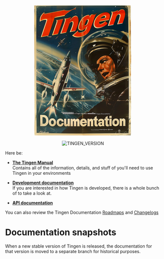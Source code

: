 <!-- u250204 -->

<div align="center">

  ![logo](.github/image/logo/TingenDocumentation_logo_320x420.png)

  ![TINGEN_VERSION](https://img.shields.io/badge/TINGEN%20VERSION%20%2025.2.0-white?style=for-the-badge)

</div>

Here be:

* **[The Tingen Manual](https://github.com/spectrum-health-systems/Tingen-Documentation/blob/main/Manual)**  
  Contains all of the information, details, and stuff of you'll need to use Tingen in your environments

* **[Development documentation](https://github.com/spectrum-health-systems/Tingen-Documentation/blob/main/Development)**  
  If you are interested in how Tingen is developed, there is a whole bunch of  to take a look at.

* **[API documentation](https://github.com/spectrum-health-systems/Tingen-Documentation/blob/main/docs)**

You can also review the Tingen Documentation [Roadmaps](https://github.com/orgs/spectrum-health-systems/projects/50/views/3) and [Changelogs](https://github.com/orgs/spectrum-health-systems/projects/50/views/4?groupedBy%5BcolumnId%5D=141162087&filterQuery=status%3ACompleted)

# Documentation snapshots

When a new stable version of Tingen is released, the documentation for that version is moved to a separate branch for historical purposes.
